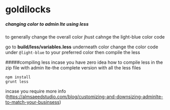 # goldilocks
##### changing color to admin lte using less
to generally change the overall color jhust cahnge the light-blue color code

go to **build/less/variables.less**
underneath color change the color code under `@light-blue` to your preferred color
then compile the less

#####compiling less
incase you have zero idea how to compile less
in the zip file with admin lte-the complete version with all the less files
```
npm install
grunt less
```
incase you require more info (https://almsaeedstudio.com/blog/customizing-and-downsizing-adminlte-to-match-your-businsess)
